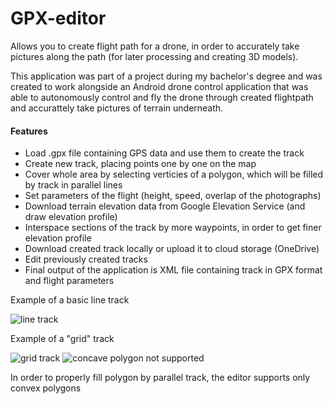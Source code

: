 # GPX-editor
Allows you to create flight path for a drone, in order to accurately take pictures along the path (for later processing and creating 
3D models).

This application was part of a project during my bachelor's degree and was created to work alongside an Android drone control application
that was able to autonomously control and fly the drone through created flightpath and accurattely take pictures of terrain underneath.

#### Features
* Load .gpx file containing GPS data and use them to create the track
* Create new track, placing points one by one on the map
* Cover whole area by selecting verticies of a polygon, which will be filled by track in parallel lines
* Set parameters of the flight (height, speed, overlap of the photographs)
* Download terrain elevation data from Google Elevation Service (and draw elevation profile)
* Interspace sections of the track by more waypoints, in order to get finer elevation profile
* Download created track locally or upload it to cloud storage (OneDrive)
* Edit previously created tracks
* Final output of the application is XML file containing track in GPX format and flight parameters

Example of a basic line track

![line track](https://sejfi.github.io/GPX-editor/images/ttip-line.PNG)

Example of a "grid" track

![grid track](https://sejfi.github.io/GPX-editor/images/ttip-grid.PNG)
![concave polygon not supported](https://sejfi.github.io/GPX-editor/images/grid-red.PNG)

In order to properly fill polygon by parallel track, the editor supports only convex polygons
